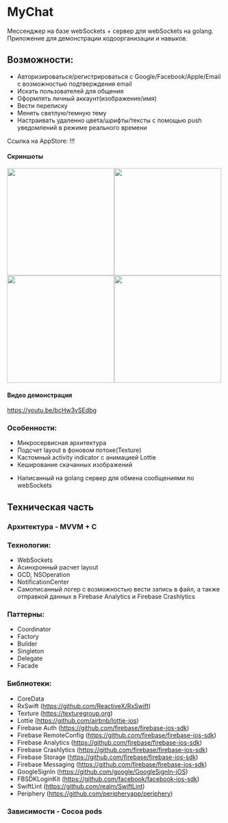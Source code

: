 # MyChat

Мессенджер на базе webSockets + сервер для webSockets на golang.
Приложение для демонстрации кодоорганизации и навыков.

## Возможности:
- Авторизироваться/регистрироваться с Google/Facebook/Apple/Email с возможностью подтверждения email
- Искать пользователей для общения
- Оформлять личный аккаунт(изображение/имя)
- Вести переписку
- Менять светлую/темную тему
- Настраивать удаленно цвета/шрифты/тексты с помощью push уведомлений в режиме реального времени

Ссылка на AppStore: 
!!!

#### Скриншоты

<img src="https://is3-ssl.mzstatic.com/image/thumb/PurpleSource112/v4/0f/87/70/0f8770e4-d8b2-96f4-23f3-78c07370d96f/c70ce64d-01f8-4ed2-b132-d2e2aadd828e_IMG_0146.PNG/1284x2778bb.png" width="250"><img src="https://is2-ssl.mzstatic.com/image/thumb/PurpleSource122/v4/82/e1/8e/82e18ee4-3d3f-ac27-4602-25a3996a4039/f645fb74-b92d-4113-8abb-a1ad8ac44dd6_IMG_0151.PNG/1284x2778bb.png" width="250"><img src="https://is1-ssl.mzstatic.com/image/thumb/PurpleSource112/v4/02/52/d7/0252d717-bd60-f331-5d08-c8291a228154/a1857f3b-90e8-4463-9847-128f0681aa11_IMG_0153.PNG/1284x2778bb.png" width="250"><img src="https://is2-ssl.mzstatic.com/image/thumb/PurpleSource122/v4/0e/3a/31/0e3a31af-8aeb-4e3b-08af-cc3015e5cdcf/c95d06c2-6863-414d-8cac-3bc2d8ecbadf_IMG_0149.PNG/1284x2778bb.png" width="250">

#### Видео демонстрация
https://youtu.be/bcHw3vSEdbg

### Особенности:
- Микросервисная архитектура
- Подсчет layout в фоновом потоке(Texture)
- Кастомный activity indicator с анимацией Lottie
- Кеширование скачанных изображений

+ Написанный на golang сервер для обмена сообщениями по webSockets

## Техническая часть
### Архитектура - MVVM + C

### Технологии:
- WebSockets
- Асинхронный расчет layout
- GCD, NSOperation
- NotificationCenter
- Самописанный логер с возможностью вести запись в файл, а также отправкой данных в Firebase Analytics и Firebase Crashlytics

### Паттерны:
- Coordinator
- Factory
- Builder
- Singleton
- Delegate
- Facade

### Библиотеки:
- CoreData
- RxSwift (https://github.com/ReactiveX/RxSwift)
- Texture (https://texturegroup.org)
- Lottie (https://github.com/airbnb/lottie-ios)
- Firebase Auth (https://github.com/firebase/firebase-ios-sdk)
- Firebase RemoteConfig (https://github.com/firebase/firebase-ios-sdk)
- Firebase Analytics (https://github.com/firebase/firebase-ios-sdk)
- Firebase Crashlytics (https://github.com/firebase/firebase-ios-sdk)
- Firebase Storage (https://github.com/firebase/firebase-ios-sdk)
- Firebase Messaging (https://github.com/firebase/firebase-ios-sdk)
- GoogleSignIn (https://github.com/google/GoogleSignIn-iOS)
- FBSDKLoginKit (https://github.com/facebook/facebook-ios-sdk)
- SwiftLint (https://github.com/realm/SwiftLint)
- Periphery (https://github.com/peripheryapp/periphery)

### Зависимости - Cocoa pods
